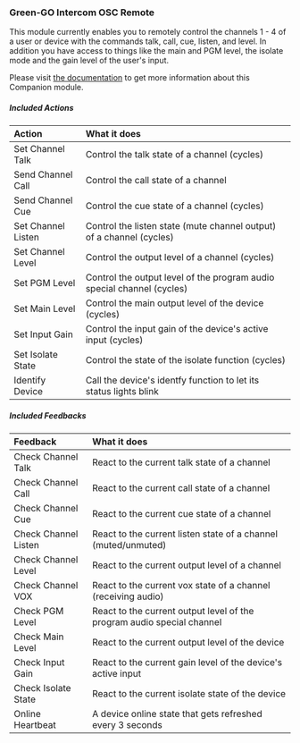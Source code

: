 ### Green-GO Intercom OSC Remote

This module currently enables you to remotely control the channels 1 - 4 of a user or device with the commands talk, call, cue, listen, and level. In addition you have access to things like the main and PGM level, the isolate mode and the gain level of the user's input.

Please visit [the documentation](https://companion.greengo.digital) to get more information about this Companion module.

##### Included Actions

| Action             | What it does                                                           |
| :----------------- | :--------------------------------------------------------------------- |
| Set Channel Talk   | Control the talk state of a channel (cycles)                           |
| Send Channel Call  | Control the call state of a channel                                    |
| Send Channel Cue   | Control the cue state of a channel (cycles)                            |
| Set Channel Listen | Control the listen state (mute channel output) of a channel (cycles)   |
| Set Channel Level  | Control the output level of a channel (cycles)                         |
| Set PGM Level      | Control the output level of the program audio special channel (cycles) |
| Set Main Level     | Control the main output level of the device (cycles)                   |
| Set Input Gain     | Control the input gain of the device's active input (cycles)           |
| Set Isolate State  | Control the state of the isolate function (cycles)                     |
| Identify Device    | Call the device's identfy function to let its status lights blink      |

##### Included Feedbacks

| Feedback             | What it does                                                           |
| :------------------- | :--------------------------------------------------------------------- |
| Check Channel Talk   | React to the current talk state of a channel                           |
| Check Channel Call   | React to the current call state of a channel                           |
| Check Channel Cue    | React to the current cue state of a channel                            |
| Check Channel Listen | React to the current listen state of a channel (muted/unmuted)         |
| Check Channel Level  | React to the current output level of a channel                         |
| Check Channel VOX    | React to the current vox state of a channel (receiving audio)          |
| Check PGM Level      | React to the current output level of the program audio special channel |
| Check Main Level     | React to the current output level of the device                        |
| Check Input Gain     | React to the current gain level of the device's active input           |
| Check Isolate State  | React to the current isolate state of the device                       |
| Online Heartbeat     | A device online state that gets refreshed every 3 seconds              |
